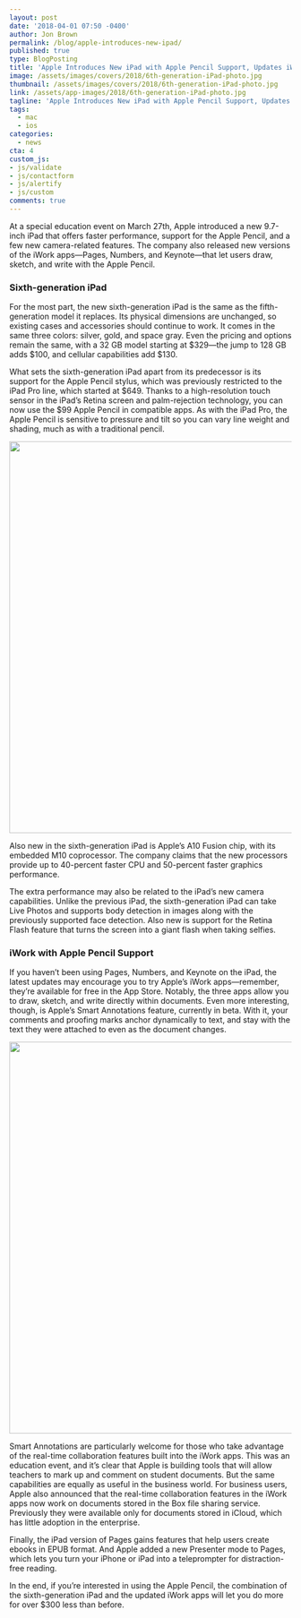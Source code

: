 ```yaml
---
layout: post
date: '2018-04-01 07:50 -0400'
author: Jon Brown
permalink: /blog/apple-introduces-new-ipad/
published: true
type: BlogPosting
title: 'Apple Introduces New iPad with Apple Pencil Support, Updates iWork'
image: /assets/images/covers/2018/6th-generation-iPad-photo.jpg
thumbnail: /assets/images/covers/2018/6th-generation-iPad-photo.jpg
link: /assets/app-images/2018/6th-generation-iPad-photo.jpg
tagline: 'Apple Introduces New iPad with Apple Pencil Support, Updates iWork'
tags:
  - mac
  - ios
categories:
  - news
cta: 4
custom_js:
- js/validate
- js/contactform
- js/alertify
- js/custom
comments: true
---
```

At a special education event on March 27th, Apple introduced a new 9.7-inch iPad that offers faster performance, support for the Apple Pencil, and a few new camera-related features. The company also released new versions of the iWork apps—Pages, Numbers, and Keynote—that let users draw, sketch, and write with the Apple Pencil.
 
### Sixth-generation iPad
For the most part, the new sixth-generation iPad is the same as the fifth-generation model it replaces. Its physical dimensions are unchanged, so existing cases and accessories should continue to work. It comes in the same three colors: silver, gold, and space gray. Even the pricing and options remain the same, with a 32 GB model starting at $329—the jump to 128 GB adds $100, and cellular capabilities add $130.

What sets the sixth-generation iPad apart from its predecessor is its support for the Apple Pencil stylus, which was previously restricted to the iPad Pro line, which started at $649. Thanks to a high-resolution touch sensor in the iPad’s Retina screen and palm-rejection technology, you can now use the $99 Apple Pencil in compatible apps. As with the iPad Pro, the Apple Pencil is sensitive to pressure and tilt so you can vary line weight and shading, much as with a traditional pencil.

<img src="{{ site.site_cdn }}/assets/images/blog/2018/newipad/6th-generation-iPad.jpg" class="img-fluid rounded m-2" width="700" />

Also new in the sixth-generation iPad is Apple’s A10 Fusion chip, with its embedded M10 coprocessor. The company claims that the new processors provide up to 40-percent faster CPU and 50-percent faster graphics performance. 

The extra performance may also be related to the iPad’s new camera capabilities. Unlike the previous iPad, the sixth-generation iPad can take Live Photos and supports body detection in images along with the previously supported face detection. Also new is support for the Retina Flash feature that turns the screen into a giant flash when taking selfies.
 
### iWork with Apple Pencil Support
If you haven’t been using Pages, Numbers, and Keynote on the iPad, the latest updates may encourage you to try Apple’s iWork apps—remember, they’re available for free in the App Store. Notably, the three apps allow you to draw, sketch, and write directly within documents. Even more interesting, though, is Apple’s Smart Annotations feature, currently in beta. With it, your comments and proofing marks anchor dynamically to text, and stay with the text they were attached to even as the document changes.

<img src="{{ site.site_cdn }}/assets/images/blog/2018/newipad/iWork-Apple-Pencil.jpg" class="img-fluid rounded m-2" width="700" />

Smart Annotations are particularly welcome for those who take advantage of the real-time collaboration features built into the iWork apps. This was an education event, and it’s clear that Apple is building tools that will allow teachers to mark up and comment on student documents. But the same capabilities are equally as useful in the business world. For business users, Apple also announced that the real-time collaboration features in the iWork apps now work on documents stored in the Box file sharing service. Previously they were available only for documents stored in iCloud, which has little adoption in the enterprise.

Finally, the iPad version of Pages gains features that help users create ebooks in EPUB format. And Apple added a new Presenter mode to Pages, which lets you turn your iPhone or iPad into a teleprompter for distraction-free reading.

In the end, if you’re interested in using the Apple Pencil, the combination of the sixth-generation iPad and the updated iWork apps will let you do more for over $300 less than before.
